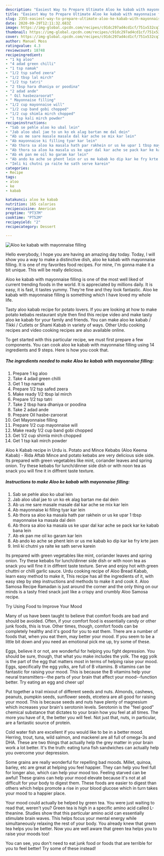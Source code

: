 ```yaml
---
description: "Easiest Way to Prepare Ultimate Aloo ke kabab with mayonnaise filling"
title: "Easiest Way to Prepare Ultimate Aloo ke kabab with mayonnaise filling"
slug: 2355-easiest-way-to-prepare-ultimate-aloo-ke-kabab-with-mayonnaise-filling
date: 2020-09-29T12:11:32.683Z
image: https://img-global.cpcdn.com/recipes/c91dc297ad4cd1cf/751x532cq70/aloo-ke-kabab-with-mayonnaise-filling-recipe-main-photo.jpg
thumbnail: https://img-global.cpcdn.com/recipes/c91dc297ad4cd1cf/751x532cq70/aloo-ke-kabab-with-mayonnaise-filling-recipe-main-photo.jpg
cover: https://img-global.cpcdn.com/recipes/c91dc297ad4cd1cf/751x532cq70/aloo-ke-kabab-with-mayonnaise-filling-recipe-main-photo.jpg
author: Manuel Moss
ratingvalue: 4.3
reviewcount: 18748
recipeingredient:
- "1 kg aloo"
- "4 adad green chilli"
- "1 tsp namak"
- "1/2 tsp safed zeera"
- "1/2 tbsp lal mirch"
- "1/2 tsp tatri"
- "2 tbsp hara dhaniya or poodina"
- "2 adad ande"
- " Oil hasbezaroorat"
- " Mayonnaise filling"
- "1/2 cup mayonnaise will"
- "1/2 cup band gobi chopped"
- "1/2 cup shimla mirch chopped"
- "1 tsp kali mirch powder"
recipeinstructions:
- "Sab se pehle aloo ko ubal lein"
- "Jab aloo ubal jae to un ko ek alag bartan me dal dein"
- "Ab us me sare masale masale dal kar ache se mix kar lein"
- "Ab mayonnaise ki filling tyar kar lein"
- "Ab thora sa aloo ka masala hath par rakhein or us ke upar 1 tbsp mayonnaise ka masala dal dein"
- "Ab thora sa aloo ka masala us ke upar dal kar ache se pack kar ke kabab bana lein"
- "Ab ek pan me oil ko garam kar lein"
- "Ab ando ko ache se phent lein or us me kabab ko dip kar ke fry krte jaen"
- "Imli ki chutni ya raite ke sath serve karein"
categories:
- Recipe
tags:
- aloo
- ke
- kabab

katakunci: aloo ke kabab 
nutrition: 165 calories
recipecuisine: American
preptime: "PT37M"
cooktime: "PT52M"
recipeyield: "2"
recipecategory: Dessert

---
```



![Aloo ke kabab with mayonnaise filling](https://img-global.cpcdn.com/recipes/c91dc297ad4cd1cf/751x532cq70/aloo-ke-kabab-with-mayonnaise-filling-recipe-main-photo.jpg)

Hello everybody, I hope you are having an amazing day today. Today, I will show you a way to make a distinctive dish, aloo ke kabab with mayonnaise filling. It is one of my favorites food recipes. For mine, I'm gonna make it a bit unique. This will be really delicious.

Aloo ke kabab with mayonnaise filling is one of the most well liked of current trending foods in the world. It is appreciated by millions daily. It is easy, it is fast, it tastes yummy. They're fine and they look fantastic. Aloo ke kabab with mayonnaise filling is something which I have loved my whole life.

Tasty aloo kabab recipe for potato lovers. If you are looking at how to make potato kebabs restaurant style then find this recipe video and make tasty aloo ke kabab for your family and friends. You can make aloo ke kabab / Tikki / Cutlets or Shami Kabab in variety of ways. Other Urdu cooking recipes and video cooking recipes are also available online.


To get started with this particular recipe, we must first prepare a few components. You can cook aloo ke kabab with mayonnaise filling using 14 ingredients and 9 steps. Here is how you cook that.

<!--inarticleads1-->

##### The ingredients needed to make Aloo ke kabab with mayonnaise filling:

1. Prepare 1 kg aloo
1. Take 4 adad green chilli
1. Get 1 tsp namak
1. Prepare 1/2 tsp safed zeera
1. Make ready 1/2 tbsp lal mirch
1. Prepare 1/2 tsp tatri
1. Take 2 tbsp hara dhaniya or poodina
1. Take 2 adad ande
1. Prepare  Oil hasbe-zaroorat
1. Get  Mayonnaise filling
1. Prepare 1/2 cup mayonnaise will
1. Make ready 1/2 cup band gobi chopped
1. Get 1/2 cup shimla mirch chopped
1. Get 1 tsp kali mirch powder


Aloo k Kabab recipe in Urdu is. Potato and Mince Kebabs (Aloo Keema Kabab) - Rida Aftab Mince and potato kebabs are very delicious side side. Its prepared with green vegetables like mint, coriander leaves and spring onion. Try these kebabs for lunch/dinner side dish or with noon tea as snack you will fine it in diffrent taste texture. 

<!--inarticleads2-->

##### Instructions to make Aloo ke kabab with mayonnaise filling:

1. Sab se pehle aloo ko ubal lein
1. Jab aloo ubal jae to un ko ek alag bartan me dal dein
1. Ab us me sare masale masale dal kar ache se mix kar lein
1. Ab mayonnaise ki filling tyar kar lein
1. Ab thora sa aloo ka masala hath par rakhein or us ke upar 1 tbsp mayonnaise ka masala dal dein
1. Ab thora sa aloo ka masala us ke upar dal kar ache se pack kar ke kabab bana lein
1. Ab ek pan me oil ko garam kar lein
1. Ab ando ko ache se phent lein or us me kabab ko dip kar ke fry krte jaen
1. Imli ki chutni ya raite ke sath serve karein


Its prepared with green vegetables like mint, coriander leaves and spring onion. Try these kebabs for lunch/dinner side dish or with noon tea as snack you will fine it in diffrent taste texture. Serve and enjoy hot with green chuttni or chilli garlic sauce. Urdu cooking recipe of Aloo Bread Kabab, learn easy method to make it, This recipe has all the ingredients of it, with easy step by step instructions and methods to make it and cook it. Aloo Samosa Recipe Ramadan is just around the corner and the only thing on our minds is a tasty fried snack just like a crispy and crumbly Aloo Samosa recipe. 

Try Using Food to Improve Your Mood


Many of us have been taught to believe that comfort foods are bad and should be avoided. Often, if your comfort food is essentially candy or other junk foods, this is true. Other times, though, comfort foods can be completely healthy and it's good for you to eat them. There are a number of foods that, when you eat them, may better your mood. If you seem to be a little bit down and you need an emotional pick me up, try some of these.

Eggs, believe it or not, are wonderful for helping you fight depression. You should be sure, though, that what you make includes the yolk. The egg yolk is the part of the egg that matters most in terms of helping raise your mood. Eggs, specifically the egg yolks, are full of B vitamins. B vitamins can be fantastic for raising your mood. This is because the B vitamins help your neural transmitters--the parts of your brain that affect your mood--function better. Try eating an egg and cheer up!

Put together a trail mixout of different seeds and nuts. Almonds, cashews, peanuts, pumpkin seeds, sunflower seeds, etcetera are all good for raising your mood. This is because seeds and nuts have plenty of magnesium which increases your brain's serotonin levels. Serotonin is the "feel good" chemical substance that dictates to your brain how you feel at all times. The more you have of it, the better you will feel. Not just that, nuts, in particular, are a fantastic source of protein.

Cold water fish are excellent if you would like to be in a better mood. Herring, trout, tuna, wild salmon, and mackerel are all full of omega-3s and DHA. These are two things that actually help the grey matter in your brain work a lot better. It's the truth: eating tuna fish sandwiches can actually help you overcome your depression. 

Some grains are really wonderful for repelling bad moods. Millet, quinoa, barley, etc are great at helping you feel happier. They can help you feel full for longer also, which can help your mood too. Feeling starved can be awful! These grains can help your mood elevate because it's not at all difficult for your body to digest them. These foods are easier to digest than others which helps promote a rise in your blood glucose which in turn takes your mood to a happier place.

Your mood could actually be helped by green tea. You were just waiting to read that, weren't you? Green tea is high in a specific amino acid called L-theanine. Studies show that this particular amino acid can essentially stimulate brain waves. This helps focus your mental energy while simultaneously relaxing the rest of your body. You already knew that green tea helps you be better. Now you are well aware that green tea helps you to raise your moods too!

You can see, you don't need to eat junk food or foods that are terrible for you to feel better! Try some of these instead!

